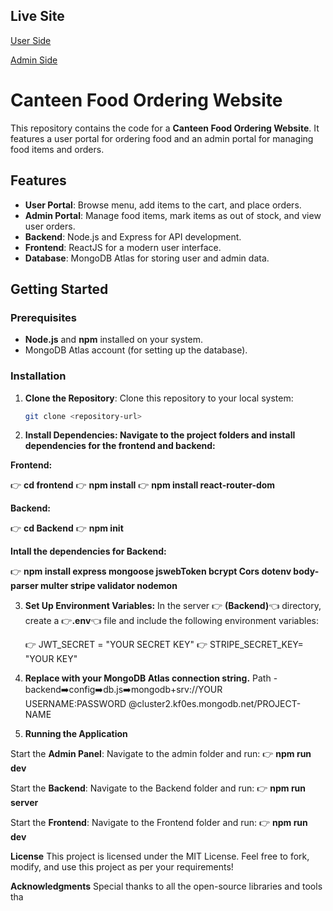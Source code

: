 ## Live Site
[User Side](https://food-app-frontend-vjgo.onrender.com/)


[Admin Side](https://food-app-admin-nwig.onrender.com/)



# Canteen Food Ordering Website

This repository contains the code for a **Canteen Food Ordering Website**. It features a user portal for ordering food and an admin portal for managing food items and orders.

## Features
- **User Portal**: Browse menu, add items to the cart, and place orders.
- **Admin Portal**: Manage food items, mark items as out of stock, and view user orders.
- **Backend**: Node.js and Express for API development.
- **Frontend**: ReactJS for a modern user interface.
- **Database**: MongoDB Atlas for storing user and admin data.

## Getting Started

### Prerequisites
- **Node.js** and **npm** installed on your system.
- MongoDB Atlas account (for setting up the database).

### Installation

1. **Clone the Repository**:
   Clone this repository to your local system:
   ```bash
   git clone <repository-url>
   
2. **Install Dependencies: Navigate to the project folders and install dependencies for the frontend and backend:**

**Frontend:**

👉 **cd frontend** 
👉 **npm install**
👉 **npm install react-router-dom**

**Backend:**

👉 **cd Backend**
👉 **npm init**

**Intall the dependencies for Backend:**

👉 **npm install express mongoose jswebToken bcrypt Cors dotenv body-parser multer stripe validator nodemon**

3. **Set Up Environment Variables:**
   In the server 👉 **(Backend)**👈 directory,
   create a 👉**.env**👈 file and include the following environment variables:
   
   👉 JWT_SECRET = "YOUR SECRET KEY"
   👉 STRIPE_SECRET_KEY= "YOUR KEY"
   
5. **Replace <your-mongodb-connection-string> with your MongoDB Atlas connection string.**
   Path -  backend➡️config➡️db.js➡️mongodb+srv://YOUR USERNAME:PASSWORD @cluster2.kf0es.mongodb.net/PROJECT-NAME

6. **Running the Application**

  Start the **Admin Panel**: Navigate to the admin folder and run:
  👉 **npm run dev**

  Start the **Backend**: Navigate to the Backend folder and run:
  👉 **npm run server**

  Start the **Frontend**: Navigate to the Frontend folder and run:
  👉 **npm run dev**

**License**
This project is licensed under the MIT License.
Feel free to fork, modify, and use this project as per your requirements!

**Acknowledgments**
Special thanks to all the open-source libraries and tools tha
